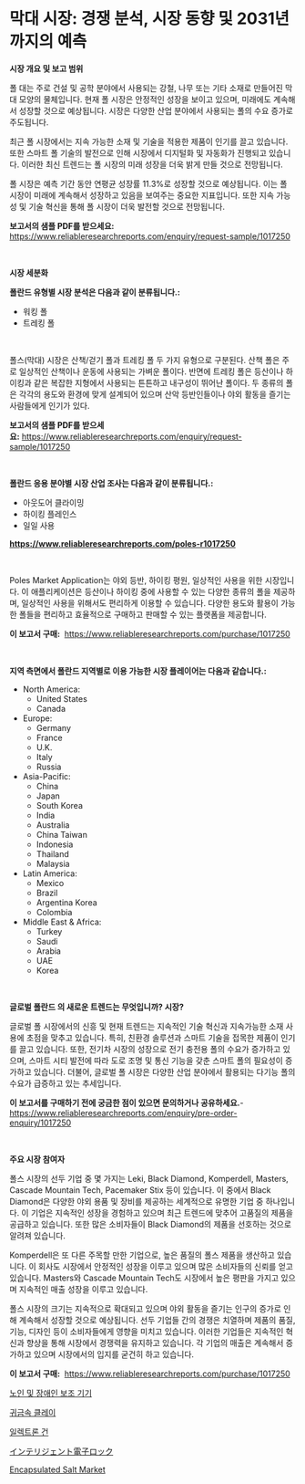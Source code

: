 <p><h1>막대 시장: 경쟁 분석, 시장 동향 및 2031년까지의 예측</h1></p><p><strong>시장 개요 및 보고 범위</strong></p>
<p><p>폴 대는 주로 건설 및 공학 분야에서 사용되는 강철, 나무 또는 기타 소재로 만들어진 막대 모양의 물체입니다. 현재 폴 시장은 안정적인 성장을 보이고 있으며, 미래에도 계속해서 성장할 것으로 예상됩니다. 시장은 다양한 산업 분야에서 사용되는 폴의 수요 증가로 주도됩니다.</p><p>최근 폴 시장에서는 지속 가능한 소재 및 기술을 적용한 제품이 인기를 끌고 있습니다. 또한 스마트 폴 기술의 발전으로 인해 시장에서 디지털화 및 자동화가 진행되고 있습니다. 이러한 최신 트렌드는 폴 시장의 미래 성장을 더욱 밝게 만들 것으로 전망됩니다.</p><p>폴 시장은 예측 기간 동안 연평균 성장률 11.3%로 성장할 것으로 예상됩니다. 이는 폴 시장이 미래에 계속해서 성장하고 있음을 보여주는 중요한 지표입니다. 또한 지속 가능성 및 기술 혁신을 통해 폴 시장이 더욱 발전할 것으로 전망됩니다.</p></p>
<p><strong>보고서의 샘플 PDF를 받으세요:</strong> <a href="https://www.reliableresearchreports.com/enquiry/request-sample/1017250">https://www.reliableresearchreports.com/enquiry/request-sample/1017250</a></p>
<p>&nbsp;</p>
<p><strong>시장 세분화</strong></p>
<p><strong>폴란드 유형별 시장 분석은 다음과 같이 분류됩니다.:</strong></p>
<p><ul><li>워킹 폴</li><li>트레킹 폴</li></ul></p>
<p>&nbsp;</p>
<p><p>폴스(막대) 시장은 산책/걷기 폴과 트레킹 폴 두 가지 유형으로 구분된다. 산책 폴은 주로 일상적인 산책이나 운동에 사용되는 가벼운 폴이다. 반면에 트레킹 폴은 등산이나 하이킹과 같은 복잡한 지형에서 사용되는 튼튼하고 내구성이 뛰어난 폴이다. 두 종류의 폴은 각각의 용도와 환경에 맞게 설계되어 있으며 산악 등반인들이나 야외 활동을 즐기는 사람들에게 인기가 있다.</p></p>
<p><strong>보고서의 샘플 PDF를 받으세요:</strong>&nbsp;<a href="https://www.reliableresearchreports.com/enquiry/request-sample/1017250">https://www.reliableresearchreports.com/enquiry/request-sample/1017250</a></p>
<p>&nbsp;</p>
<p><strong> 폴란드 응용 분야별 시장 산업 조사는 다음과 같이 분류됩니다.:</strong></p>
<p><ul><li>아웃도어 클라이밍</li><li>하이킹 플레인스</li><li>일일 사용</li></ul></p>
<p><strong><a href="https://www.reliableresearchreports.com/poles-r1017250">https://www.reliableresearchreports.com/poles-r1017250</a></strong></p>
<p>&nbsp;</p>
<p><p>Poles Market Application는 야외 등반, 하이킹 평원, 일상적인 사용을 위한 시장입니다. 이 애플리케이션은 등산이나 하이킹 중에 사용할 수 있는 다양한 종류의 폴을 제공하며, 일상적인 사용을 위해서도 편리하게 이용할 수 있습니다. 다양한 용도와 활용이 가능한 폴들을 편리하고 효율적으로 구매하고 판매할 수 있는 플랫폼을 제공합니다.</p></p>
<p><strong>이 보고서 구매:</strong>&nbsp; <a href="https://www.reliableresearchreports.com/purchase/1017250">https://www.reliableresearchreports.com/purchase/1017250</a></p>
<p>&nbsp;</p>
<p><strong>지역 측면에서 폴란드 지역별로 이용 가능한 시장 플레이어는 다음과 같습니다.:</strong></p>
<p><ul>
    <li>
        North America:
        <ul>
            <li>United States</li>
            <li>Canada</li>
        </ul>
    </li>
    <li>
        Europe:
        <ul>
            <li>Germany</li>
            <li>France</li>
            <li>U.K.</li>
            <li>Italy</li>
            <li>Russia</li>
        </ul>
    </li>
    <li>
        Asia-Pacific:
        <ul>
            <li>China</li>
            <li>Japan</li>
            <li>South Korea</li>
            <li>India</li>
            <li>Australia</li>
            <li>China Taiwan</li>
            <li>Indonesia</li>
            <li>Thailand</li>
            <li>Malaysia</li>
        </ul>
    </li>
    <li>
        Latin America:
        <ul>
            <li>Mexico</li>
            <li>Brazil</li>
            <li>Argentina Korea</li>
            <li>Colombia</li>
        </ul>
    </li>
    <li>
        Middle East & Africa:
        <ul>
            <li>Turkey</li>
            <li>Saudi</li>
            <li>Arabia</li>
            <li>UAE</li>
            <li>Korea</li>
        </ul>
    </li>
    </ul></p>
<p>&nbsp;</p>
<p><strong>글로벌 폴란드 의 새로운 트렌드는 무엇입니까? 시장?</strong></p>
<p><p>글로벌 폴 시장에서의 신흥 및 현재 트렌드는 지속적인 기술 혁신과 지속가능한 소재 사용에 초점을 맞추고 있습니다. 특히, 친환경 솔루션과 스마트 기술을 접목한 제품이 인기를 끌고 있습니다. 또한, 전기차 시장의 성장으로 전기 충전용 폴의 수요가 증가하고 있으며, 스마트 시티 발전에 따라 도로 조명 및 통신 기능을 갖춘 스마트 폴의 필요성이 증가하고 있습니다. 더불어, 글로벌 폴 시장은 다양한 산업 분야에서 활용되는 다기능 폴의 수요가 급증하고 있는 추세입니다.</p></p>
<p><strong>이 보고서를 구매하기 전에 궁금한 점이 있으면 문의하거나 공유하세요.</strong>- <a href="https://www.reliableresearchreports.com/enquiry/pre-order-enquiry/1017250">https://www.reliableresearchreports.com/enquiry/pre-order-enquiry/1017250</a></p>
<p>&nbsp;</p>
<p><strong>주요 시장 참여자</strong></p>
<p><p>폴스 시장의 선두 기업 중 몇 가지는 Leki, Black Diamond, Komperdell, Masters, Cascade Mountain Tech, Pacemaker Stix 등이 있습니다. 이 중에서 Black Diamond은 다양한 야외 용품 및 장비를 제공하는 세계적으로 유명한 기업 중 하나입니다. 이 기업은 지속적인 성장을 경험하고 있으며 최근 트렌드에 맞추어 고품질의 제품을 공급하고 있습니다. 또한 많은 소비자들이 Black Diamond의 제품을 선호하는 것으로 알려져 있습니다.</p><p>Komperdell은 또 다른 주목할 만한 기업으로, 높은 품질의 폴스 제품을 생산하고 있습니다. 이 회사도 시장에서 안정적인 성장을 이루고 있으며 많은 소비자들의 신뢰를 얻고 있습니다. Masters와 Cascade Mountain Tech도 시장에서 높은 평판을 가지고 있으며 지속적인 매출 성장을 이루고 있습니다.</p><p>폴스 시장의 크기는 지속적으로 확대되고 있으며 야외 활동을 즐기는 인구의 증가로 인해 계속해서 성장할 것으로 예상됩니다. 선두 기업들 간의 경쟁은 치열하며 제품의 품질, 기능, 디자인 등이 소비자들에게 영향을 미치고 있습니다. 이러한 기업들은 지속적인 혁신과 향상을 통해 시장에서 경쟁력을 유지하고 있습니다. 각 기업의 매출은 계속해서 증가하고 있으며 시장에서의 입지를 굳건히 하고 있습니다.</p></p>
<p><strong>이 보고서 구매:</strong>&nbsp;&nbsp;<a href="https://www.reliableresearchreports.com/purchase/1017250">https://www.reliableresearchreports.com/purchase/1017250</a></p>
<p><p><a href="https://github.com/Elenrrera7685/Market-Research-Report-List-1/blob/main/813955517157.md">노인 및 장애인 보조 기기</a></p><p><a href="https://medium.com/@thib_harou/%EA%B7%80%EA%B8%88%EC%86%8D-%ED%81%B4%EB%A0%88%EC%9D%B4-%EC%8B%9C%EC%9E%A5-%EC%A0%90%EC%9C%A0%EC%9C%A8-%EB%B3%80%ED%99%94-%EB%B0%8F-%EC%8B%9C%EC%9E%A5-%EC%84%B1%EC%9E%A5-%EC%B6%94%EC%9D%B4-2024%EB%85%84-2031%EB%85%84-0508982841c0">귀금속 클레이</a></p><p><a href="https://medium.com/@tomienow676/%EC%A0%84%EC%9E%90-%EC%B4%9D-%EC%8B%9C%EC%9E%A5-%EB%B3%B4%EA%B3%A0%EC%84%9C%EB%8A%94-%EC%9D%B4-%EC%8B%9C%EC%9E%A5%EC%9D%98-%EC%B5%9C%EC%8B%A0-%ED%8A%B8%EB%A0%8C%EB%93%9C%EC%99%80-%EC%84%B1%EC%9E%A5-%EA%B8%B0%ED%9A%8C%EB%A5%BC-%EB%B3%B4%EC%97%AC%EC%A4%8D%EB%8B%88%EB%8B%A4-f960d611d2dc">일렉트론 건</a></p><p><a href="https://medium.com/@billyhopkins526/%E3%82%A4%E3%83%B3%E3%83%86%E3%83%AA%E3%82%B8%E3%82%A7%E3%83%B3%E3%83%88%E9%9B%BB%E5%AD%90%E3%83%AD%E3%83%83%E3%82%AF%E5%B8%82%E5%A0%B4%E3%81%AF-%E3%82%B7%E3%82%A7%E3%82%A2-%E3%82%B5%E3%82%A4%E3%82%BA-%E3%81%8A%E3%82%88%E3%81%B32031%E5%B9%B4%E3%81%BE%E3%81%A7%E3%81%AE%E4%BA%88%E6%B8%AC%E3%81%AB%E7%84%A6%E7%82%B9%E3%82%92%E5%BD%93%E3%81%A6%E3%81%A6%E3%81%84%E3%81%BE%E3%81%99-430fe9226079">インテリジェント電子ロック</a></p><p><a href="https://github.com/Alonsoolds3wq1d81czn8rbol/Market-Research-Report-List-1/blob/main/encapsulated-salt-market.md">Encapsulated Salt Market</a></p></p>